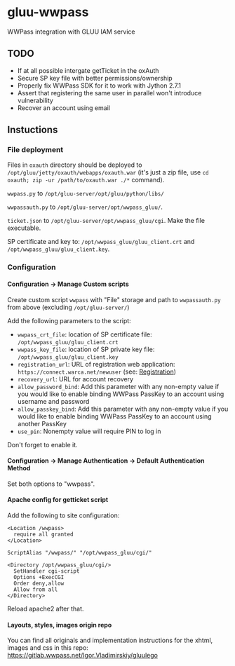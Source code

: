# gluu-wwpass

WWPass integration with GLUU IAM service

## TODO
 - If at all possible intergate getTicket in the oxAuth
 - Secure SP key file with better permissions/ownership
 - Properly fix WWPass SDK for it to work with Jython 2.7.1
 - Assert that registering the same user in parallel won't introduce vulnerability
 - Recover an account using email

## Instuctions

### File deployment
Files in `oxauth` directory should be deployed to `/opt/gluu/jetty/oxauth/webapps/oxauth.war` (it's just a zip file, use `cd oxauth; zip -ur /path/to/oxauth.war ./*` command).

`wwpass.py` to `/opt/gluu-server/opt/gluu/python/libs/`

`wwpassauth.py` to `/opt/gluu-server/opt/wwpass_gluu/`.

`ticket.json` to `/opt/gluu-server/opt/wwpass_gluu/cgi`. Make the file executable.

SP certificate and key to: `/opt/wwpass_gluu/gluu_client.crt` and `/opt/wwpass_gluu/gluu_client.key`.

### Configuration

#### Configuration -> Manage Custom scripts

Create custom script `wwpass` with "File" storage and path to `wwpassauth.py` from above (excluding `/opt/gluu-server/`)

Add the following parameters to the script:
 - `wwpass_crt_file`: location of SP certificate file: `/opt/wwpass_gluu/gluu_client.crt`
 - `wwpass_key_file`: location of SP private key file: `/opt/wwpass_gluu/gluu_client.key`
 - `registration_url`: URL of registration web application: `https://connect.warca.net/newuser` (see: [Registration](registration//README.md))
 - `recovery_url`: URL for account recovery
 - `allow_password_bind`: Add this parameter with any non-empty value if you would like to enable binding WWPass PassKey to an account using username and password
 - `allow_passkey_bind`: Add this parameter with any non-empty value if you would like to enable binding WWPass PassKey to an account using another PassKey
  - `use_pin`: Nonempty value will require PIN to log in

Don't forget to enable it.

#### Configuration -> Manage Authentication -> Default Authentication Method

Set both options to "wwpass".

#### Apache config for getticket script

Add the following to site configuration:
```
<Location /wwpass>
  require all granted
</Location>

ScriptAlias "/wwpass/" "/opt/wwpass_gluu/cgi/"

<Directory /opt/wwpass_gluu/cgi/>
  SetHandler cgi-script
  Options +ExecCGI
  Order deny,allow
  Allow from all
</Directory>
```

Reload apache2 after that.

#### Layouts, styles, images origin repo
You can find all originals and implementation instructions for the xhtml, images and css in this repo:
https://gitlab.wwpass.net/Igor.Vladimirskiy/gluulego
